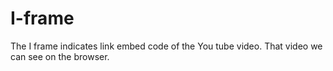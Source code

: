 # I-frame
The I frame indicates link embed code of the You tube video. That video we can see on the browser.
